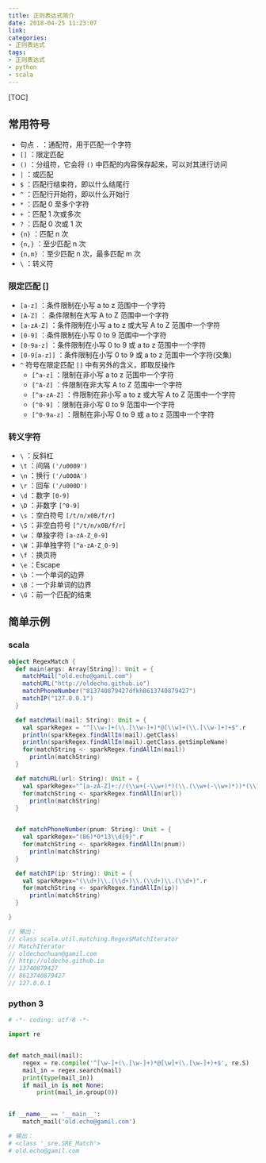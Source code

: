 ```yaml
---
title: 正则表达式简介
date: 2018-04-25 11:23:07
link:
categories:
- 正则表达式
tags:
- 正则表达式
- python
- scala
---
```


[TOC]

## 常用符号

- 句点 `.` ：通配符，用于匹配一个字符
- `[]` ：限定匹配
- `()` ：分组符，它会将 `()` 中匹配的内容保存起来，可以对其进行访问
- `|` ：或匹配
- `$` ：匹配行结束符，即以什么结尾行
- `^` ：匹配行开始符，即以什么开始行
- `*` ：匹配 0 至多个字符
- `+` ：匹配 1 次或多次
- `?` ：匹配 0 次或 1 次
- `{n}` ：匹配 n 次
- `{n,}` ：至少匹配 n 次
- `{n,m}` ：至少匹配 n 次，最多匹配 m 次
- `\` ：转义符

### 限定匹配 []

- `[a-z]` ：条件限制在小写 a to z 范围中一个字符
- `[A-Z]` ： 条件限制在大写 A to Z 范围中一个字符
- `[a-zA-Z]` ：条件限制在小写 a to z 或大写 A to Z 范围中一个字符
- `[0-9]` ：条件限制在小写 0 to 9 范围中一个字符
- `[0-9a-z]` ：条件限制在小写 0 to 9 或 a to z 范围中一个字符
- `[0-9[a-z]]` ：条件限制在小写 0 to 9 或 a to z 范围中一个字符(交集)
- `^` 符号在限定匹配 `[]` 中有另外的含义，即取反操作
  - `[^a-z]` ：限制在非小写 a to z 范围中一个字符
  - `[^A-Z]` ：件限制在非大写 A to Z 范围中一个字符
  - `[^a-zA-Z]` ：件限制在非小写 a to z 或大写 A to Z 范围中一个字符
  - `[^0-9]` ：限制在非小写 0 to 9 范围中一个字符
  - `[^0-9a-z]` ：限制在非小写 0 to 9 或 a to z 范围中一个字符


### 转义字符

- `\` ：反斜杠
- `\t` ：间隔 `('/u0009')`
- `\n` ：换行 `('/u000A')`
- `\r` ：回车 `('/u000D')`
- `\d` ：数字 `[0-9]`
- `\D` ：非数字 `[^0-9]`
- `\s` ：空白符号 `[/t/n/x0B/f/r]`
- `\S` ：非空白符号 `[^/t/n/x0B/f/r]`
- `\w` ：单独字符 `[a-zA-Z_0-9]`
- `\W` ：非单独字符 `[^a-zA-Z_0-9]`
- `\f` ：换页符
- `\e` ：Escape
- `\b` ：一个单词的边界
- `\B` ：一个非单词的边界
- `\G` ：前一个匹配的结束

## 简单示例

### scala

```scala
object RegexMatch {
  def main(args: Array[String]): Unit = {
    matchMail("old.echo@gamil.com")
    matchURL("http://oldecho.github.io")
    matchPhoneNumber("813740879427dfkh8613740879427")
    matchIP("127.0.0.1")
  }

  def matchMail(mail: String): Unit = {
    val sparkRegex = "^[\\w-]+(\\.[\\w-]+)*@[\\w]+(\\.[\\w-]+)+$".r
    println(sparkRegex.findAllIn(mail).getClass)
    println(sparkRegex.findAllIn(mail).getClass.getSimpleName)
    for(matchString <- sparkRegex.findAllIn(mail))
      println(matchString)
  }

  def matchURL(url: String): Unit = {
    val sparkRegex="^[a-zA-Z]+://(\\w+(-\\w+)*)(\\.(\\w+(-\\w+)*))*(\\?\\s*)?$".r
    for(matchString <- sparkRegex.findAllIn(url))
      println(matchString)
  }


  def matchPhoneNumber(pnum: String): Unit = {
    val sparkRegex="(86)*0*13\\d{9}".r
    for(matchString <- sparkRegex.findAllIn(pnum))
      println(matchString)
  }

  def matchIP(ip: String): Unit = {
    val sparkRegex="(\\d+)\\.(\\d+)\\.(\\d+)\\.(\\d+)".r
    for(matchString <- sparkRegex.findAllIn(ip))
      println(matchString)
  }

}

// 输出：
// class scala.util.matching.Regex$MatchIterator
// MatchIterator
// oldechochuan@gamil.com
// http://oldecho.github.io
// 13740879427
// 8613740879427
// 127.0.0.1
```

### python 3

```python
# -*- coding: utf-8 -*-

import re


def match_mail(mail):
    regex = re.compile('^[\w-]+(\.[\w-]+)*@[\w]+(\.[\w-]+)+$', re.S)
    mail_in = regex.search(mail)
    print(type(mail_in))
    if mail_in is not None:
        print(mail_in.group(0))

        
if __name__ == '__main__':
    match_mail('old.echo@gamil.com')

# 输出：
# <class '_sre.SRE_Match'>
# old.echo@gamil.com
```



